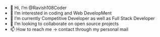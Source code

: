 - 👋 Hi, I’m @Ravish108Coder
- 👀 I’m interested in coding and Web DevelopMent
- 🌱 I’m currently Competitive Developer as well as Full Stack Developer
- 💞️ I’m looking to collaborate on open source projects
- 📫 How to reach me -> contact through my personal mail

<!---
Ravish108Coder/Ravish108Coder is a ✨ special ✨ repository because its `README.md` (this file) appears on your GitHub profile.
You can click the Preview link to take a look at your changes.
--->
